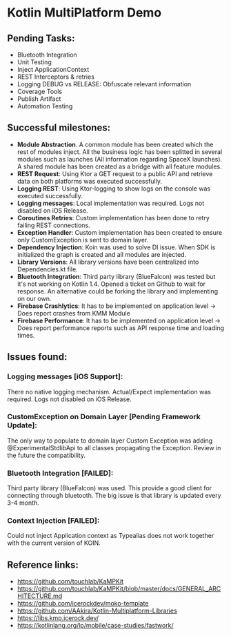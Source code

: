 # Kotlin MultiPlatform Demo

## Pending Tasks:

+ Bluetooth Integration
+ Unit Testing
+ Inject ApplicationContext
+ REST Interceptors & retries
+ Logging DEBUG vs RELEASE: Obfuscate relevant information
+ Coverage Tools
+ Publish Artifact
+ Automation Testing




## Successful milestones:

+ **Module Abstraction**. A common module has been created which the rest of modules inject. All the business logic has been splitted in several modules such as launches (All information regarding SpaceX launches). A shared module has been created as a bridge with all feature modules.
+ **REST Request**: Using Ktor a GET request to a public API and retrieve data on both platforms was executed successfully.
+ **Logging REST**: Using Ktor-logging to show logs on the console was executed successfully.
+ **Logging messages**: Local implementation was required. Logs not disabled on iOS Release.
+ **Coroutines Retries**: Custom implementation has been done to retry failing REST connections.
+ **Exception Handler**: Custom implementation has been created to ensure only CustomException is sent to domain layer.
+ **Dependency Injection**: Koin was used to solve DI issue. When SDK is initialized the graph is created and all modules are injected.
+ **Library Versions**: All library versions have been centralized into Dependencies.kt file.
+ **Bluetooth Integration**: Third party library (BlueFalcon) was tested but it's not working on Kotlin 1.4. Opened a ticket on Github to wait for response. An alternative could be forking the library and implementing on our own.
+ **Firebase Crashlytics**: It has to be implemented on application level -> Does report crashes from KMM Module
+ **Firebase Performance**: It has to be implemented on application level -> Does report performance reports such as API response time and loading times.





## Issues found:

### Logging messages [iOS Support]:
There no native logging mechanism. Actual/Expect implementation was required. Logs not disabled on iOS Release.

### CustomException on Domain Layer [Pending Framework Update]:
The only way to populate to domain layer Custom Exception was adding @ExperimentalStdlibApi to all classes propagating the Exception. Review in the future the compatibility.

### Bluetooth Integration [FAILED]:
Third party library (BlueFalcon) was used. This provide a good client for connecting through bluetooth. The big issue is that library is updated every 3-4 month.

### Context Injection [FAILED]:
Could not inject Application context as Typealias does not work together with the current version of KOIN.




## Reference links:

+ https://github.com/touchlab/KaMPKit
+ https://github.com/touchlab/KaMPKit/blob/master/docs/GENERAL_ARCHITECTURE.md
+ https://github.com/icerockdev/moko-template
+ https://github.com/AAkira/Kotlin-Multiplatform-Libraries
+ https://libs.kmp.icerock.dev/
+ https://kotlinlang.org/lp/mobile/case-studies/fastwork/




